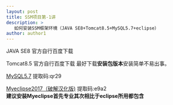 ```yaml
---
layout: post
title: SSM项目第-1讲
description: >
   如何安装SSM框架环境（JAVA SE8+Tomcat8.5+MySQL5.7+eclipse）
author: author1
---
```


 
JAVA SE8 官方自行百度下载 


Tomcat8.5 官方自行百度下载
 最好下载**安装包版本**安装简单不易出事。


[MySQL5.7](https://pan.baidu.com/s/1Yd7x-VhcNpR2HLLr_G1Z6g) 提取码:qr29


[Myeclipse2017（破解汉化版)](链接:https://pan.baidu.com/s/17qCE70iw5Iyg0Nu1MYoUAQ) 提取码:e9a2  
**建议安装Myeclipse首先专业其次相比于eclipse所用都包含**
